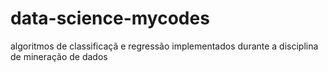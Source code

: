 # data-science-mycodes
algoritmos de classificaçã e regressão implementados  durante a disciplina de mineração de dados
